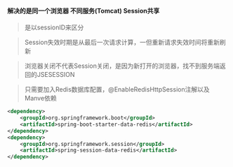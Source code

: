 

#### 解决的是同一个浏览器 不同服务(Tomcat)  Session共享

> 是以sessionID来区分

> Session失效时期是从最后一次请求计算，一但重新请求失效时间将重新刷新

> 浏览器关闭不代表Session关闭，是因为新打开的浏览器，找不到服务端返回的JSESESSION



> 只需要加入Redis数据库配置，@EnableRedisHttpSession注解以及Manve依赖

```xml
<dependency>
    <groupId>org.springframework.boot</groupId>
    <artifactId>spring-boot-starter-data-redis</artifactId>
</dependency>
<dependency>
    <groupId>org.springframework.session</groupId>
    <artifactId>spring-session-data-redis</artifactId>
</dependency>
```



